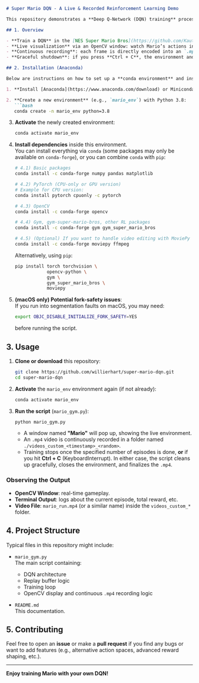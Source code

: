 ```markdown
# Super Mario DQN - A Live & Recorded Reinforcement Learning Demo

This repository demonstrates a **Deep Q-Network (DQN) training** process on the classic *Super Mario Bros* environment using [gym_super_mario_bros](https://github.com/Kautenja/gym-super-mario-bros). It **simultaneously** displays the live gameplay in an OpenCV window **and** continuously records it into an `.mp4` video file. If you interrupt the script (e.g., with **Ctrl + C**), the video is properly finalized and not corrupted.

## 1. Overview

- **Train a DQN** in the [NES Super Mario Bros](https://github.com/Kautenja/gym-super-mario-bros) environment.
- **Live visualization** via an OpenCV window: watch Mario’s actions in real time.
- **Continuous recording**: each frame is directly encoded into an `.mp4` using OpenCV’s `VideoWriter`.
- **Graceful shutdown**: if you press **Ctrl + C**, the environment and the video file are closed correctly, leaving you with a playable recording.

## 2. Installation (Anaconda)

Below are instructions on how to set up a **conda environment** and install all necessary dependencies.

1. **Install [Anaconda](https://www.anaconda.com/download) or Miniconda** if you haven't already.

2. **Create a new environment** (e.g., `mario_env`) with Python 3.8:
   ```bash
   conda create -n mario_env python=3.8
   ```

3. **Activate** the newly created environment:
   ```bash
   conda activate mario_env
   ```

4. **Install dependencies** inside this environment.  
   You can install everything via `conda` (some packages may only be available on `conda-forge`), or you can combine `conda` with `pip`:
   ```bash
   # 4.1) Basic packages
   conda install -c conda-forge numpy pandas matplotlib

   # 4.2) PyTorch (CPU-only or GPU version)
   # Example for CPU version:
   conda install pytorch cpuonly -c pytorch

   # 4.3) OpenCV
   conda install -c conda-forge opencv

   # 4.4) Gym, gym-super-mario-bros, other RL packages
   conda install -c conda-forge gym gym_super_mario_bros

   # 4.5) (Optional) If you want to handle video editing with MoviePy
   conda install -c conda-forge moviepy ffmpeg
   ```

   Alternatively, using `pip`:
   ```bash
   pip install torch torchvision \
               opencv-python \
               gym \
               gym_super_mario_bros \
               moviepy
   ```

5. **(macOS only) Potential fork-safety issues**:  
   If you run into segmentation faults on macOS, you may need:
   ```bash
   export OBJC_DISABLE_INITIALIZE_FORK_SAFETY=YES
   ```
   before running the script.

## 3. Usage

1. **Clone or download** this repository:
   ```bash
   git clone https://github.com/willierhart/super-mario-dqn.git
   cd super-mario-dqn
   ```

2. **Activate** the `mario_env` environment again (if not already):
   ```bash
   conda activate mario_env
   ```

3. **Run the script** (`mario_gym.py`):
   ```bash
   python mario_gym.py
   ```
   - A window named **"Mario"** will pop up, showing the live environment.
   - An `.mp4` video is continuously recorded in a folder named `./videos_custom_<timestamp>_<random>`.
   - Training stops once the specified number of episodes is done, **or** if you hit **Ctrl + C** (KeyboardInterrupt). In either case, the script cleans up gracefully, closes the environment, and finalizes the `.mp4`.

### Observing the Output

- **OpenCV Window**: real-time gameplay.  
- **Terminal Output**: logs about the current episode, total reward, etc.  
- **Video File**: `mario_run.mp4` (or a similar name) inside the `videos_custom_*` folder.

## 4. Project Structure

Typical files in this repository might include:

- `mario_gym.py`  
  The main script containing:
  - DQN architecture
  - Replay buffer logic
  - Training loop
  - OpenCV display and continuous `.mp4` recording logic

- `README.md`  
  This documentation.

## 5. Contributing

Feel free to open an **issue** or make a **pull request** if you find any bugs or want to add features (e.g., alternative action spaces, advanced reward shaping, etc.).

---

**Enjoy training Mario with your own DQN!**
```